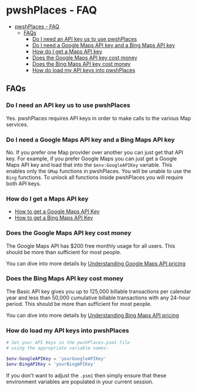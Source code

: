 # pwshPlaces - FAQ

- [pwshPlaces - FAQ](#pwshplaces---faq)
  - [FAQs](#faqs)
    - [Do I need an API key us to use pwshPlaces](#do-i-need-an-api-key-us-to-use-pwshplaces)
    - [Do I need a Google Maps API key and a Bing Maps API key](#do-i-need-a-google-maps-api-key-and-a-bing-maps-api-key)
    - [How do I get a Maps API key](#how-do-i-get-a-maps-api-key)
    - [Does the Google Maps API key cost money](#does-the-google-maps-api-key-cost-money)
    - [Does the Bing Maps API key cost money](#does-the-bing-maps-api-key-cost-money)
    - [How do load my API keys into pwshPlaces](#how-do-load-my-api-keys-into-pwshplaces)

## FAQs

### Do I need an API key us to use pwshPlaces

Yes. pwshPlaces requires API keys in order to make calls to the various Map services.

### Do I need a Google Maps API key and a Bing Maps API key

No. If you prefer one Map provider over another you can just get that API key. For example, if you prefer Google Maps you can just get a Google Maps API key and load that into the ```$env:GoogleAPIKey``` variable. This enables only the ```GMap``` functions in pwshPlaces. You will be unable to use the ```Bing``` functions. To unlock all functions inside pwshPlaces you will require both API keys.

### How do I get a Maps API key

- [How to get a Google Maps API Key](GoogleMapsAPI.md#how-to-get-a-google-maps-api-key)
- [How to get a Bing Maps API Key](BingMapsAPI.md#how-to-get-a-bing-maps-api-key)

### Does the Google Maps API key cost money

The Google Maps API has $200 free monthly usage for all users. This should be more than sufficient for most people.

You can dive into more details by [Understanding Google Maps API pricing](GoogleMapsAPI.md#understanding-google-maps-api-pricing)

### Does the Bing Maps API key cost money

The Basic API key gives you up to 125,000 billable transactions per calendar year and less than 50,000 cumulative billable transactions with any 24-hour period. This should be more than sufficient for most people.

You can dive into more details by [Understanding Bing Maps API pricing](BingMapsAPI.md#understanding-bing-maps-api-pricing)

### How do load my API keys into pwshPlaces

```powershell
# Set your API Keys in the pwshPlaces.psm1 file
# using the appropriate variable names:

$env:GoogleAPIKey = 'yourGoogleAPIKey'
$env:BingAPIKey = 'yourBingAPIKey'
```

If you don't want to adjust the ```.psm1``` then simply ensure that these environment variables are populated in your current session.
